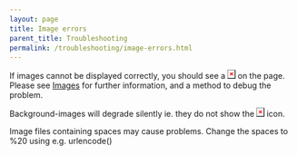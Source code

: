 ```yaml
---
layout: page
title: Image errors
parent_title: Troubleshooting
permalink: /troubleshooting/image-errors.html
---
```


<div id="bpmbook" class="bpmbook" style="direction:ltr;">
<div class="topic_user_field">
<div id="U0">
<p>If images cannot be displayed correctly, you should see a <img alt="" src="files/images/no_img2.gif" /> on the page. Please see <a href="{{ "/what-else-can-i-do/images.html" | prepend: site.baseurl }}">Images</a> for further information, and a method to debug the problem.</p>
<p>Background-images will degrade silently ie. they do not show the <img alt="" src="files/images/no_img2.gif" /> icon.</p>
<p>Image files containing spaces may cause problems. Change the spaces to %20 using e.g. urlencode()</p>
</div>
</div>

